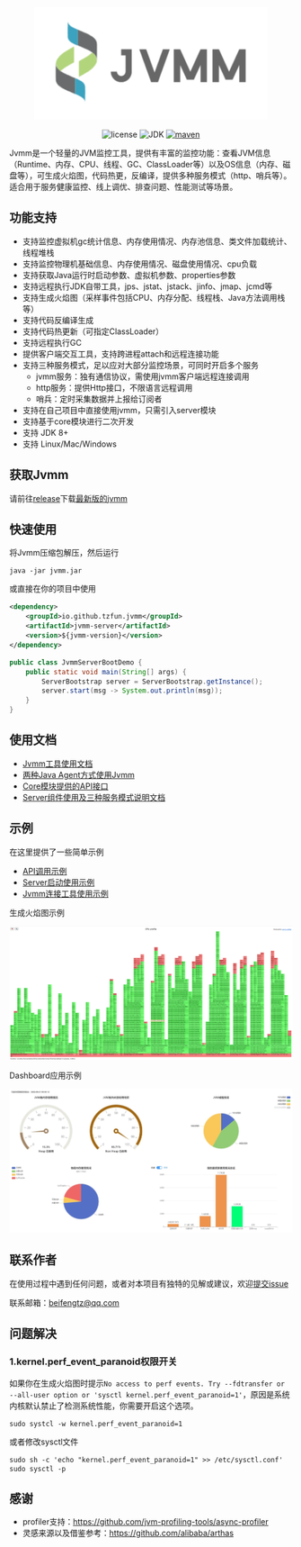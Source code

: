 
<div align=center>
<img src=doc/jvmm.png height=200/>
</div>

<div align="center">

![license](https://img.shields.io/badge/license-Apache--2.0-yellow)
![JDK](https://img.shields.io/badge/JDK-1.8+-green)
[![maven](https://img.shields.io/badge/maven--central-2.0.2-blue)](https://search.maven.org/search?q=g:io.github.tzfun.jvmm)

</div>

Jvmm是一个轻量的JVM监控工具，提供有丰富的监控功能：查看JVM信息（Runtime、内存、CPU、线程、GC、ClassLoader等）以及OS信息（内存、磁盘等），可生成火焰图，代码热更，反编译，提供多种服务模式（http、哨兵等）。适合用于服务健康监控、线上调优、排查问题、性能测试等场景。

## 功能支持

* 支持监控虚拟机gc统计信息、内存使用情况、内存池信息、类文件加载统计、线程堆栈
* 支持监控物理机基础信息、内存使用情况、磁盘使用情况、cpu负载
* 支持获取Java运行时启动参数、虚拟机参数、properties参数
* 支持远程执行JDK自带工具，jps、jstat、jstack、jinfo、jmap、jcmd等
* 支持生成火焰图（采样事件包括CPU、内存分配、线程栈、Java方法调用栈等）
* 支持代码反编译生成
* 支持代码热更新（可指定ClassLoader）
* 支持远程执行GC
* 提供客户端交互工具，支持跨进程attach和远程连接功能
* 支持三种服务模式，足以应对大部分监控场景，可同时开启多个服务
  * jvmm服务：独有通信协议，需使用jvmm客户端远程连接调用
  * http服务：提供Http接口，不限语言远程调用
  * 哨兵：定时采集数据并上报给订阅者
* 支持在自己项目中直接使用jvmm，只需引入server模块
* 支持基于core模块进行二次开发
* 支持 JDK 8+
* 支持 Linux/Mac/Windows

## 获取Jvmm

请前往[release](https://github.com/tzfun/jvmm/releases)下载[最新版的jvmm](https://github.com/tzfun/jvmm/releases/download/2.0.2/jvmm-2.0.2.zip)

## 快速使用

将Jvmm压缩包解压，然后运行

```shell
java -jar jvmm.jar
```

或直接在你的项目中使用

```xml
<dependency>
    <groupId>io.github.tzfun.jvmm</groupId>
    <artifactId>jvmm-server</artifactId>
    <version>${jvmm-version}</version>
</dependency>
```

```java
public class JvmmServerBootDemo {
    public static void main(String[] args) {
        ServerBootstrap server = ServerBootstrap.getInstance();
        server.start(msg -> System.out.println(msg));
    }
}
```

## 使用文档

* [Jvmm工具使用文档](client/README.md)
* [两种Java Agent方式使用Jvmm](agent/README.md)
* [Core模块提供的API接口](core/README.md)
* [Server组件使用及三种服务模式说明文档](server/README.md)

## 示例

在这里提供了一些简单示例

* [API调用示例](demo/src/main/java/org/beifengtz/jvmm/demo/ApiDemo.java)
* [Server启动使用示例](demo/src/main/java/org/beifengtz/jvmm/demo/ServerBootDemo.java)
* [Jvmm连接工具使用示例](demo/src/main/java/org/beifengtz/jvmm/demo/ServerConveyDemo.java)

生成火焰图示例

![profiler.png](doc/profiler.png)

Dashboard应用示例

![dashboard](doc/dashboard.jpg)

## 联系作者

在使用过程中遇到任何问题，或者对本项目有独特的见解或建议，欢迎[提交issue](https://github.com/tzfun/jvmm/issues)

联系邮箱：[beifengtz@qq.com](mailto://beifengtz@qq.com)

## 问题解决

### 1.kernel.perf_event_paranoid权限开关
如果你在生成火焰图时提示`No access to perf events. Try --fdtransfer or --all-user option or 'sysctl kernel.perf_event_paranoid=1'`，原因是系统内核默认禁止了检测系统性能，你需要开启这个选项。

```shell
sudo systcl -w kernel.perf_event_paranoid=1
```

或者修改sysctl文件

```shell
sudo sh -c 'echo "kernel.perf_event_paranoid=1" >> /etc/sysctl.conf'
sudo sysctl -p
```

## 感谢

* profiler支持：https://github.com/jvm-profiling-tools/async-profiler
* 灵感来源以及借鉴参考：https://github.com/alibaba/arthas
